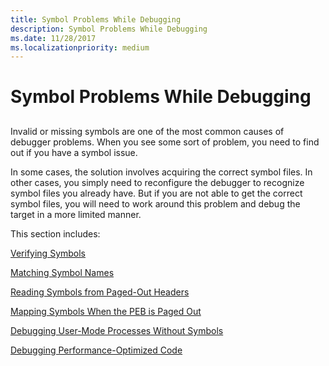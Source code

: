 ```yaml
---
title: Symbol Problems While Debugging
description: Symbol Problems While Debugging
ms.date: 11/28/2017
ms.localizationpriority: medium
---
```


# Symbol Problems While Debugging


## <span id="ddk_debugging_user_mode_processes_without_symbols_dbg"></span><span id="DDK_DEBUGGING_USER_MODE_PROCESSES_WITHOUT_SYMBOLS_DBG"></span>


Invalid or missing symbols are one of the most common causes of debugger problems. When you see some sort of problem, you need to find out if you have a symbol issue.

In some cases, the solution involves acquiring the correct symbol files. In other cases, you simply need to reconfigure the debugger to recognize symbol files you already have. But if you are not able to get the correct symbol files, you will need to work around this problem and debug the target in a more limited manner.

This section includes:

[Verifying Symbols](verifying-symbols.md)

[Matching Symbol Names](matching-symbol-names.md)

[Reading Symbols from Paged-Out Headers](reading-symbols-from-paged-out-headers.md)

[Mapping Symbols When the PEB is Paged Out](mapping-symbols-when-the-peb-is-paged-out.md)

[Debugging User-Mode Processes Without Symbols](debugging-user-mode-processes-without-symbols.md)

[Debugging Performance-Optimized Code](debugging-performance-optimized-code.md)



